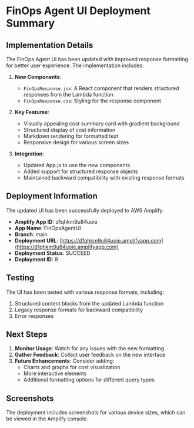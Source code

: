 # FinOps Agent UI Deployment Summary

## Implementation Details

The FinOps Agent UI has been updated with improved response formatting for better user experience. The implementation includes:

1. **New Components**:
   - `FinOpsResponse.jsx`: A React component that renders structured responses from the Lambda function
   - `FinOpsResponse.css`: Styling for the response component

2. **Key Features**:
   - Visually appealing cost summary card with gradient background
   - Structured display of cost information
   - Markdown rendering for formatted text
   - Responsive design for various screen sizes

3. **Integration**:
   - Updated App.js to use the new components
   - Added support for structured response objects
   - Maintained backward compatibility with existing response formats

## Deployment Information

The updated UI has been successfully deployed to AWS Amplify:

- **Amplify App ID**: d1qhkm9u84uoie
- **App Name**: FinOpsAgentUI
- **Branch**: main
- **Deployment URL**: [https://d1qhkm9u84uoie.amplifyapp.com](https://d1qhkm9u84uoie.amplifyapp.com)
- **Deployment Status**: SUCCEED
- **Deployment ID**: 9

## Testing

The UI has been tested with various response formats, including:

1. Structured content blocks from the updated Lambda function
2. Legacy response formats for backward compatibility
3. Error responses

## Next Steps

1. **Monitor Usage**: Watch for any issues with the new formatting
2. **Gather Feedback**: Collect user feedback on the new interface
3. **Future Enhancements**: Consider adding:
   - Charts and graphs for cost visualization
   - More interactive elements
   - Additional formatting options for different query types

## Screenshots

The deployment includes screenshots for various device sizes, which can be viewed in the Amplify console.
